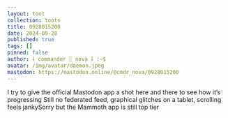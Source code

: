 ```yaml
---
layout: toot
collection: toots
title: 0928015200
date: 2024-09-28
published: true
tags: []
pinned: false
author: ⸸ commander ░ nova ⸸ :~$
avatar: /img/avatar/daemon.jpeg
mastodon: https://mastodon.online/@cmdr_nova/0928015200
---
```


I try to give the official Mastodon app a shot here and there to see how it’s progressing Still no federated feed, graphical glitches on a tablet, scrolling feels jankySorry but the Mammoth app is still top tier
